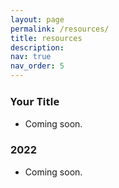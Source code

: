 ```yaml
---
layout: page
permalink: /resources/
title: resources
description: 
nav: true
nav_order: 5
---
```


### <span style="font-family: 'Open Sans'; font-weight: bold;">Your Title</span>
- Coming soon.

### <b>2022</b>
- Coming soon.


